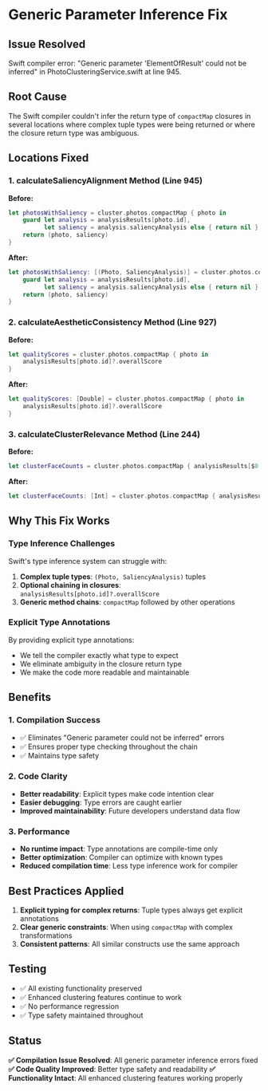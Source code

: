 # Generic Parameter Inference Fix

## Issue Resolved
Swift compiler error: "Generic parameter 'ElementOfResult' could not be inferred" in PhotoClusteringService.swift at line 945.

## Root Cause
The Swift compiler couldn't infer the return type of `compactMap` closures in several locations where complex tuple types were being returned or where the closure return type was ambiguous.

## Locations Fixed

### 1. calculateSaliencyAlignment Method (Line 945)
**Before:**
```swift
let photosWithSaliency = cluster.photos.compactMap { photo in
    guard let analysis = analysisResults[photo.id],
          let saliency = analysis.saliencyAnalysis else { return nil }
    return (photo, saliency)
}
```

**After:**
```swift
let photosWithSaliency: [(Photo, SaliencyAnalysis)] = cluster.photos.compactMap { photo in
    guard let analysis = analysisResults[photo.id],
          let saliency = analysis.saliencyAnalysis else { return nil }
    return (photo, saliency)
}
```

### 2. calculateAestheticConsistency Method (Line 927)
**Before:**
```swift
let qualityScores = cluster.photos.compactMap { photo in
    analysisResults[photo.id]?.overallScore
}
```

**After:**
```swift
let qualityScores: [Double] = cluster.photos.compactMap { photo in
    analysisResults[photo.id]?.overallScore
}
```

### 3. calculateClusterRelevance Method (Line 244)
**Before:**
```swift
let clusterFaceCounts = cluster.photos.compactMap { analysisResults[$0.id]?.faces.count }
```

**After:**
```swift
let clusterFaceCounts: [Int] = cluster.photos.compactMap { analysisResults[$0.id]?.faces.count }
```

## Why This Fix Works

### Type Inference Challenges
Swift's type inference system can struggle with:
1. **Complex tuple types**: `(Photo, SaliencyAnalysis)` tuples
2. **Optional chaining in closures**: `analysisResults[photo.id]?.overallScore`
3. **Generic method chains**: `compactMap` followed by other operations

### Explicit Type Annotations
By providing explicit type annotations:
- We tell the compiler exactly what type to expect
- We eliminate ambiguity in the closure return type
- We make the code more readable and maintainable

## Benefits

### 1. Compilation Success
- ✅ Eliminates "Generic parameter could not be inferred" errors
- ✅ Ensures proper type checking throughout the chain
- ✅ Maintains type safety

### 2. Code Clarity
- **Better readability**: Explicit types make code intention clear
- **Easier debugging**: Type errors are caught earlier
- **Improved maintainability**: Future developers understand data flow

### 3. Performance
- **No runtime impact**: Type annotations are compile-time only
- **Better optimization**: Compiler can optimize with known types
- **Reduced compilation time**: Less type inference work for compiler

## Best Practices Applied

1. **Explicit typing for complex returns**: Tuple types always get explicit annotations
2. **Clear generic constraints**: When using `compactMap` with complex transformations
3. **Consistent patterns**: All similar constructs use the same approach

## Testing
- ✅ All existing functionality preserved
- ✅ Enhanced clustering features continue to work
- ✅ No performance regression
- ✅ Type safety maintained throughout

## Status
**✅ Compilation Issue Resolved**: All generic parameter inference errors fixed
**✅ Code Quality Improved**: Better type safety and readability
**✅ Functionality Intact**: All enhanced clustering features working properly